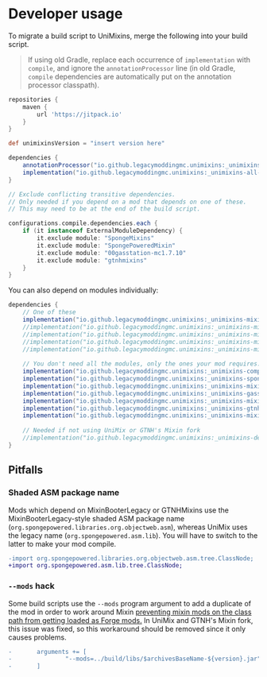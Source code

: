 # Developer usage

To migrate a build script to UniMixins, merge the following into your build script.

> If using old Gradle, replace each occurrence of `implementation` with `compile`, and ignore the `annotationProcessor` line (in old Gradle, `compile` dependencies are automatically put on the annotation processor classpath).

```gradle
repositories {
    maven {
        url 'https://jitpack.io'
    }
}

def unimixinsVersion = "insert version here"

dependencies {
    annotationProcessor("io.github.legacymoddingmc.unimixins:_unimixins-all-1.7.10:$unimixinsVersion")
    implementation("io.github.legacymoddingmc.unimixins:_unimixins-all-1.7.10:$unimixinsVersion")
}

// Exclude conflicting transitive dependencies.
// Only needed if you depend on a mod that depends on one of these.
// This may need to be at the end of the build script.

configurations.compile.dependencies.each {
    if (it instanceof ExternalModuleDependency) {
        it.exclude module: "SpongeMixins"
        it.exclude module: "SpongePoweredMixin"
        it.exclude module: "00gasstation-mc1.7.10"
        it.exclude module: "gtnhmixins"
    }
}
```

You can also depend on modules individually:

```gradle
dependencies {
    // One of these
    implementation("io.github.legacymoddingmc.unimixins:_unimixins-mixin-1.7.10:$unimixinsVersion+unimix-0.11.5+mixin.0.8.5")
    //implementation("io.github.legacymoddingmc.unimixins:_unimixins-mixin-1.7.10:$unimixinsVersion+spongepowered-0.8.5")
    //implementation("io.github.legacymoddingmc.unimixins:_unimixins-mixin-1.7.10:$unimixinsVersion+fabric-0.11.4+mixin.0.8.5")
    //implementation("io.github.legacymoddingmc.unimixins:_unimixins-mixin-1.7.10:$unimixinsVersion+gasmix-0.8.5-gasstation_7")
    //implementation("io.github.legacymoddingmc.unimixins:_unimixins-mixin-1.7.10:$unimixinsVersion+gtnh-0.8.5-GTNH-2")
    
    // You don't need all the modules, only the ones your mod requires.
    implementation("io.github.legacymoddingmc.unimixins:_unimixins-compat-1.7.10:$unimixinsVersion")
    implementation("io.github.legacymoddingmc.unimixins:_unimixins-spongemixins-1.7.10:$unimixinsVersion+gtnh-2.0.1")
    implementation("io.github.legacymoddingmc.unimixins:_unimixins-mixinbooterlegacy-1.7.10:$unimixinsVersion+1.2.0")
    implementation("io.github.legacymoddingmc.unimixins:_unimixins-gasstation-1.7.10:$unimixinsVersion+0.5.1")
    implementation("io.github.legacymoddingmc.unimixins:_unimixins-mixinextras-1.7.10:$unimixinsVersion+0.1.1")
    implementation("io.github.legacymoddingmc.unimixins:_unimixins-gtnhmixins-1.7.10:$unimixinsVersion+2.1.9")
    implementation("io.github.legacymoddingmc.unimixins:_unimixins-mixingasm-1.7.10:$unimixinsVersion+0.2.2")
    
    // Needed if not using UniMix or GTNH's Mixin fork
    //implementation("io.github.legacymoddingmc.unimixins:_unimixins-devcompat-1.7.10:$unimixinsVersion")
}
```

## Pitfalls

### Shaded ASM package name

Mods which depend on MixinBooterLegacy or GTNHMixins use the MixinBooterLegacy-style shaded ASM package name (`org.spongepowered.libraries.org.objectweb.asm`), whereas UniMix uses the legacy name (`org.spongepowered.asm.lib`). You will have to switch to the latter to make your mod compile.

```patch
-import org.spongepowered.libraries.org.objectweb.asm.tree.ClassNode;
+import org.spongepowered.asm.lib.tree.ClassNode;
```

### `--mods` hack

Some build scripts use the `--mods` program argument to add a duplicate of the mod in order to work around Mixin [preventing mixin mods on the class path from getting loaded as Forge mods.](https://github.com/SpongePowered/Mixin/issues/207) In UniMix and GTNH's Mixin fork, this issue was fixed, so this workaround should be removed since it only causes problems.

```patch
-       arguments += [
-               "--mods=../build/libs/$archivesBaseName-${version}.jar"
-       ]
```
